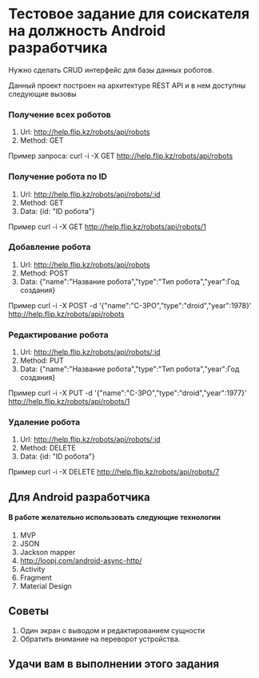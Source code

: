 # Тестовое задание для соискателя на должность  Android разработчика

Нужно сделать CRUD интерфейс для базы данных роботов.

Данный проект построен на архитектуре REST API и в нем доступны следующие вызовы

### Получение всех роботов

1. Url: http://help.flip.kz/robots/api/robots
2. Method: GET

Пример запроса:
curl -i -X GET http://help.flip.kz/robots/api/robots

### Получение робота по ID
1. Url: http://help.flip.kz/robots/api/robots/:id
2. Method: GET
3. Data: {id: "ID робота"}

Пример
curl -i -X GET http://help.flip.kz/robots/api/robots/1

### Добавление робота
1. Url: http://help.flip.kz/robots/api/robots
2. Method: POST
3. Data: {"name":"Название робота","type":"Тип робота","year":Год создания}

Пример
curl -i -X POST -d '{"name":"C-3PO","type":"droid","year":1978}' http://help.flip.kz/robots/api/robots

### Редактирование робота
1. Url: http://help.flip.kz/robots/api/robots/:id
2. Method: PUT
3. Data: {"name":"Название робота","type":"Тип робота","year":Год создания}

Пример
curl -i -X PUT -d '{"name":"C-3PO","type":"droid","year":1977}' http://help.flip.kz/robots/api/robots/1

### Удаление робота
1. Url: http://help.flip.kz/robots/api/robots/:id
2. Method: DELETE
3. Data: {id: "ID робота"}

Пример
curl -i -X DELETE http://help.flip.kz/robots/api/robots/7

## Для Android разработчика

#### В работе желательно использовать следующие технологии
1. MVP
2. JSON
3. Jackson mapper
4. http://loopj.com/android-async-http/
5. Activity
6. Fragment
7. Material Design

## Советы
1. Один экран с выводом и редактированием сущности
2. Обратить внимание на переворот устройства.

## Удачи вам в выполнении этого задания
